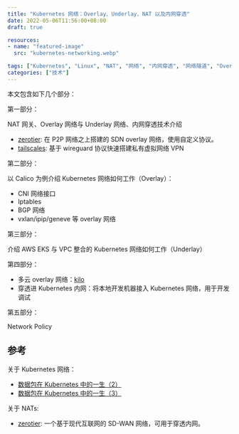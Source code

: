 ```yaml
---
title: "Kubernetes 网络：Overlay、Underlay、NAT 以及内网穿透"
date: 2022-05-06T11:56:00+08:00
draft: true

resources:
- name: "featured-image"
  src: "kubernetes-networking.webp"

tags: ["Kubernetes", "Linux", "NAT", "网络", "内网穿透", "网络隧道", "Overlay 网络", "Underlay 网络", "wireguard"]
categories: ["技术"]
---
```


本文包含如下几个部分：

第一部分：

NAT 网关、Overlay 网络与 Underlay 网络、内网穿透技术介绍

- [zerotier](https://github.com/zerotier/ZeroTierOne): 在 P2P 网络之上搭建的 SDN overlay 网络，使用自定义协议。
- [tailscales](https://github.com/tailscale/tailscale): 基于 wireguard 协议快速搭建私有虚拟网络 VPN

第二部分：

以 Calico 为例介绍 Kubernetes 网络如何工作（Overlay）：

- CNI 网络接口
- Iptables
- BGP 网络
- vxlan/ipip/geneve 等 overlay 网络

第三部分：

介绍 AWS EKS 与 VPC 整合的 Kubernetes 网络如何工作（Underlay）


第四部分：

- 多云 overlay 网络：[kilo](https://github.com/squat/kilo)
- 穿透进 Kubernetes 内网：将本地开发机器接入 Kubernetes 网络，用于开发调试

第五部分：

Network Policy

## 参考

关于 Kubernetes 网络：

- [数据包在 Kubernetes 中的一生（2）](https://blog.fleeto.us/post/life-of-a-packet-in-k8s-2/)
- [数据包在 Kubernetes 中的一生（3）](https://blog.fleeto.us/post/life-of-a-packet-in-k8s-3/)

关于 NATs:
- [zerotier](https://www.zerotier.com/): 一个基于现代互联网的 SD-WAN 网络，可用于穿透内网。
